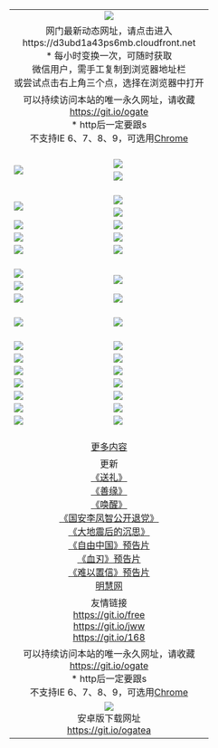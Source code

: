 ﻿<table>
  <tr></tr>
  <tr><td colspan=2 align=center><img src="https://cloud.githubusercontent.com/assets/11880933/13434984/f430fae2-e012-11e5-814f-c2df1e82b247.jpg" /></td></tr>
  <tr><td colspan=2 align=center>网门最新动态网址，请点击进入
<br>https://d3ubd1a43ps6mb.cloudfront.net
    <br/>* 每小时变换一次，可随时获取<br/>微信用户，需手工复制到浏览器地址栏<br>或尝试点击右上角三个点，选择在浏览器中打开
    <!--br>* IE6打开动态网址须在选项中勾选TLS 1.0--></td>
  </tr>
  <tr>
    <td colspan=2 align=center>可以持续访问本站的唯一永久网址，请收藏<br/><a href="https://git.io/ogate" target="_blank">https://git.io/ogate</a><br/>* http后一定要跟s<br/>不支持IE 6、7、8、9，可选用<a href="https://d3ubd1a43ps6mb.cloudfront.net/ogUP.aspx?name=0ChromePortable.zip">Chrome</a></td>
  </tr>
  <tr height="20">
  <tr>
    <td rowspan=2><a href="https://d3ubd1a43ps6mb.cloudfront.net/ogUP.aspx?name=11DKC.mp4&list=11DKC" target="_blank"><img src="https://d3ubd1a43ps6mb.cloudfront.net/Up/11DKC1.jpg" /></a></td> 
    <td><div><a href="https://d3ubd1a43ps6mb.cloudfront.net/ogUP.aspx?name=LRWS.mp4&list=LRWS" target="_blank"><img src="https://d3ubd1a43ps6mb.cloudfront.net/Up/LRWS.jpg" /></a></td>
   </tr>
  <tr>
    <td><a href="https://d3ubd1a43ps6mb.cloudfront.net/ogView.aspx" target="_blank"><img src="https://d3ubd1a43ps6mb.cloudfront.net/Up/11TGKDY.jpg" /></a></td>
  </tr>
  <tr height="20">
  <tr>
    <td rowspan=2><a href="https://d3ubd1a43ps6mb.cloudfront.net/ogUP.aspx?name=4EE/DJ.mp4&list=4EEDJ" target="_blank"><img src="https://d3ubd1a43ps6mb.cloudfront.net/Up/4EE/DJ_140.jpg"/></a></td>
    <td><a href="https://d3ubd1a43ps6mb.cloudfront.net/ogUP.aspx?name=4EE/ZG.mp4&list=4EEZG" target="_blank"><img src="https://d3ubd1a43ps6mb.cloudfront.net/Up/4EE/ZG0.jpg"/></a></td>
    <!--td><a href="https://d3ubd1a43ps6mb.cloudfront.net/ogUP.aspx?name=4EE/HQ.mp4&list=4EEHQ" target="_blank"><img src="https://d3ubd1a43ps6mb.cloudfront.net/Up/4EE/HQ0.jpg"/></a></td-->
  </tr>
  <tr>
    <td><a href="https://d3ubd1a43ps6mb.cloudfront.net/ogUP.aspx?name=4EE/QQ.mp4&list=4EEQQ" target="_blank"><img src="https://d3ubd1a43ps6mb.cloudfront.net/Up/4EE/QQ0.jpg"/></a></td>
  </tr>
            <tr>
                <td><a href="https://d3ubd1a43ps6mb.cloudfront.net/ogUP.aspx?name=4EE/HD.mp4&list=4EEHD" target="_blank"><img src="https://d3ubd1a43ps6mb.cloudfront.net/Up/4EE/HD0.jpg"/></a></td>
                <td><a href="https://d3ubd1a43ps6mb.cloudfront.net/ogUP.aspx?name=4EE/GX.mp4&list=4EEGX" target="_blank"><img src="https://d3ubd1a43ps6mb.cloudfront.net/Up/4EE/GX0.jpg"/></a></td>
            </tr>
            <tr>
                <td><a href="https://d3ubd1a43ps6mb.cloudfront.net/ogUP.aspx?name=4EE/TX.mp4&list=4EETX" target="_blank"><img src="https://d3ubd1a43ps6mb.cloudfront.net/Up/4EE/TX0.jpg"/></a></td>
                <td><a href="https://d3ubd1a43ps6mb.cloudfront.net/ogUP.aspx?name=4EE/WZ.mp4&list=4EEWZ" target="_blank"><img src="https://d3ubd1a43ps6mb.cloudfront.net/Up/4EE/WZ0.jpg"/></a></td>
            </tr>
  <tr>
    <td><a href="https://d3ubd1a43ps6mb.cloudfront.net/onCO.aspx?ob=600%CA%C2%CE%EF&op=%D4%F6%C9%BE%B8%C4&args=WH1~%23%C0%E0%D0%CD6%D0%C2%CE%C5%7c%23%C0%E0%D0%CD6%C6%C0%C2%DB" target="_blank"><img src="https://d3ubd1a43ps6mb.cloudfront.net/Up/0WZ.jpg" /></a></td>
    <td><a href="https://d3ubd1a43ps6mb.cloudfront.net/onCO.aspx?ob=600%CA%C2%CE%EF&op=%D4%F6%C9%BE%B8%C4&args=WH1~%23%D3%C3%BB%A7" target="_blank"><img src="https://d3ubd1a43ps6mb.cloudfront.net/Up/0WB.jpg" /></a></td>
  </tr>
  <tr height="20">
  <tr>
    <td><a href="https://d3ubd1a43ps6mb.cloudfront.net/ogUP.aspx?name=JQR.mp4&count=2" target="_blank"><img src="https://d3ubd1a43ps6mb.cloudfront.net/Up/JQR.jpg" /></a></td>   
    <td rowspan=2><a href="https://d3ubd1a43ps6mb.cloudfront.net/ogUP.aspx?name=JP.mp4&count=9" target="_blank"><img src="https://d3ubd1a43ps6mb.cloudfront.net/Up/JP.jpg" /></td>
  </tr>
  <tr>
    <td><a href="https://d3ubd1a43ps6mb.cloudfront.net/ogUP.aspx?name=WH.mp4" target="_blank"><img src="https://d3ubd1a43ps6mb.cloudfront.net/Up/WH.jpg" /></a></td>
  </tr>
  <tr>
    <td><a href="https://d3ubd1a43ps6mb.cloudfront.net/ogUP.aspx?name=SSZJ.mp4&list=SSZJ" target="_blank"><img src="https://d3ubd1a43ps6mb.cloudfront.net/Up/SSZJ.jpg" /></a></td>
    <td><a href="https://d3ubd1a43ps6mb.cloudfront.net/ogUP.aspx?name=WLSH.mp4&count=2" target="_blank"><img src="https://d3ubd1a43ps6mb.cloudfront.net/Up/WLSH.jpg" /></a</td>
  </tr>
  <tr height="20">
  <tr>
    <td><a href="https://d3ubd1a43ps6mb.cloudfront.net/ogUP.aspx?name=ZY.mp4&count=2015|16" target="_blank"><img src="https://d3ubd1a43ps6mb.cloudfront.net/Up/ZY.jpg" /></a</td>
    <td><a href="https://d3ubd1a43ps6mb.cloudfront.net/ogUP.aspx?name=XTFY.mp4&count=B|2,A|24" target="_blank"><img src="https://d3ubd1a43ps6mb.cloudfront.net/Up/XTFY.jpg" /></a></td>
  </tr>
  <tr height="20">
  </tr>
  <!--tr>
    <td><a href="https://d3ubd1a43ps6mb.cloudfront.net/ogUP.aspx?name=4EE/GX.mp4&list=4EEGX" target="_blank"><img src="https://d3ubd1a43ps6mb.cloudfront.net/Up/4EE/GX0.jpg"/></a></td>
    <td><a href="https://d3ubd1a43ps6mb.cloudfront.net/ogUP.aspx?name=4EE/HD.mp4&list=4EEHD" target="_blank"><img src="https://d3ubd1a43ps6mb.cloudfront.net/Up/4EE/HD0.jpg"/></a></td>
  </tr>
  <tr>
    <td><a href="https://d3ubd1a43ps6mb.cloudfront.net/ogUP.aspx?name=4EE/TX.mp4&list=4EETX" target="_blank"><img src="https://d3ubd1a43ps6mb.cloudfront.net/Up/4EE/TX0.jpg"/></a></td>
    <td><a href="https://d3ubd1a43ps6mb.cloudfront.net/ogUP.aspx?name=4EE/WZ.mp4&list=4EEWZ" target="_blank"><img src="https://d3ubd1a43ps6mb.cloudfront.net/Up/4EE/WZ0.jpg"/></a></td>
  </tr-->
  <tr>
    <td><a href="https://d3ubd1a43ps6mb.cloudfront.net/onUP.aspx?name=https://du172fz170yac.cloudfront.net/" target="_blank"><img src="https://d3ubd1a43ps6mb.cloudfront.net/Up/0DTW.jpg"/></a></td>
    <td><a href="https://d3ubd1a43ps6mb.cloudfront.net/onUP.aspx?name=https://d240ns8up8earz.cloudfront.net/acenter/" target="_blank"><img src="https://d3ubd1a43ps6mb.cloudfront.net/Up/0TDW.jpg" /></a></td>
  </tr>
  <tr>
    <td><a href="https://d3ubd1a43ps6mb.cloudfront.net/onUP.aspx?name=https://d4508d6vomz2p.cloudfront.net/gb/nsc413.htm" target="_blank"><img src="https://d3ubd1a43ps6mb.cloudfront.net/Up/0DJY.jpg" /></a></td>
    <td><a href="https://d3ubd1a43ps6mb.cloudfront.net/onUP.aspx?name=https://d4apjbhkuxer1.cloudfront.net/xtr/gb/prog204.html" target="_blank"><img src="https://d3ubd1a43ps6mb.cloudfront.net/Up/0XTR.jpg" /></a></td>
  </tr>
  <tr>
    <td><a href="https://d3ubd1a43ps6mb.cloudfront.net/onUP.aspx?name=https://d3aj00iefsmfgc.cloudfront.net/" target="_blank"><img src="https://d3ubd1a43ps6mb.cloudfront.net/Up/0MHW.jpg" /></a></td>
    <td><a href="https://d3ubd1a43ps6mb.cloudfront.net/onUP.aspx?name=https://d20wz7qt14x5d2.cloudfront.net/" target="_blank"><img src="https://d3ubd1a43ps6mb.cloudfront.net/Up/0ZJW.jpg" /></a></td>
  </tr>
  <tr>
    <td><a href="https://d3ubd1a43ps6mb.cloudfront.net/ogUP.aspx?name=0FG.zip" target="_blank"><img src="https://d3ubd1a43ps6mb.cloudfront.net/Up/0FG.jpg" /></a></td>
    <td><a href="https://d3ubd1a43ps6mb.cloudfront.net/ogUP.aspx?name=0FGA.apk" target="_blank"><img src="https://d3ubd1a43ps6mb.cloudfront.net/Up/0FGA.jpg" /></a></td>
  </tr>
  <tr>
    <td><a href="https://d3ubd1a43ps6mb.cloudfront.net/ogUP.aspx?name=0U.zip" target="_blank"><img src="https://d3ubd1a43ps6mb.cloudfront.net/Up/0U.jpg" /></a></td>
    <td><a href="https://d3ubd1a43ps6mb.cloudfront.net/ogUP.aspx?name=0UA.apk" target="_blank"><img src="https://d3ubd1a43ps6mb.cloudfront.net/Up/0UA.jpg" /></a></td>
  </tr>
  <tr>
    <td><a href="https://d3ubd1a43ps6mb.cloudfront.net/ogUP.aspx?name=0iPPOTV.zip" target="_blank"><img src="https://d3ubd1a43ps6mb.cloudfront.net/Up/0iPPOTV.jpg" /></a></td>
    <td><a href="https://d3ubd1a43ps6mb.cloudfront.net/ogUP.aspx?name=0iNTD.apk" target="_blank"><img src="https://d3ubd1a43ps6mb.cloudfront.net/Up/0iNTD.jpg" /></a></td>
  </tr>
  <!--tr>
    <td><a href="https://d3ubd1a43ps6mb.cloudfront.net/ogNice.aspx" target="_blank"><img src="https://d3ubd1a43ps6mb.cloudfront.net/Up/0WCYY.jpg" /></a></td>
    <td><a href="https://d3ubd1a43ps6mb.cloudfront.net/onCO.aspx?list=XWPL&mode=m" target="_blank"><img src="https://d3ubd1a43ps6mb.cloudfront.net/Up/0WZTT.jpg" /></a></td> 
  </tr-->
  <tr>
    <td><a href="https://d3ubd1a43ps6mb.cloudfront.net/ogDY.aspx" target="_blank"><img src="https://d3ubd1a43ps6mb.cloudfront.net/Up/0FK.jpg" /></a></td>
    <td><a href="https://d3ubd1a43ps6mb.cloudfront.net/ogST.aspx" target="_blank"><img src="https://d3ubd1a43ps6mb.cloudfront.net/Up/0ST.jpg" /></a></td> 
  </tr>
  <tr height="20">
  <tr>
    <td colspan=2 align=center><a href="https://d3ubd1a43ps6mb.cloudfront.net/ogNice.aspx">更多内容</a>
    </td>
  </tr>
  <tr>
    <td colspan=2 align=center>更新<br>
      <a href="https://d3ubd1a43ps6mb.cloudfront.net/ogUP.aspx?name=4ESL.mp4" target="_blank">《送礼》</a><br>
      <a href="https://d3ubd1a43ps6mb.cloudfront.net/ogUP.aspx?name=4ESY.mp4" target="_blank">《善缘》</a><br>
      <a href="https://d3ubd1a43ps6mb.cloudfront.net/ogUP.aspx?name=4EHX.mp4" target="_blank">《唤醒》</a><br>
      <a href="https://d3ubd1a43ps6mb.cloudfront.net/ogUP.aspx?name=4LFZ.mp4" target="_blank">《国安李凤智公开退党》</a><br>
      <a href="https://d3ubd1a43ps6mb.cloudfront.net/ogUP.aspx?name=4DDZHDCS.mp4" target="_blank">《大地震后的沉思》</a><br>
      <a href="https://d3ubd1a43ps6mb.cloudfront.net/ogUP.aspx?name=11ZYZG0.mp4" target="_blank">《自由中国》预告片</a><br>
      <a href="https://d3ubd1a43ps6mb.cloudfront.net/ogUP.aspx?name=11XR.mp4" target="_blank">《血刃》预告片</a><br>
      <a href="https://d3ubd1a43ps6mb.cloudfront.net/ogUP.aspx?name=11NYZX.mp4&count=2" target="_blank">《难以置信》预告片</a><br>
      <a href="https://d3ubd1a43ps6mb.cloudfront.net/onUP.aspx?name=https://www.minghui.org/" target="_blank">明慧网</a>
    </td>
  </tr>
  <tr>
    <td colspan=2 align=center>友情链接<br>
      <a href="https://git.io/free" target="_blank">https://git.io/free</a><br/>
      <a href="https://git.io/jww" target="_blank">https://git.io/jww</a><br/>
      <a href="https://git.io/168" target="_blank">https://git.io/168</a>
    </td>
  </tr>
  <tr>
    <td colspan=2 align=center>可以持续访问本站的唯一永久网址，请收藏<br/><a href="https://git.io/ogate" target="_blank">https://git.io/ogate</a><br/>* http后一定要跟s<br/>不支持IE 6、7、8、9，可选用<a href="https://d3ubd1a43ps6mb.cloudfront.net/ogUP.aspx?name=0ChromePortable.zip">Chrome</a></td>
  </tr>
  <tr>
    <td colspan=2 align=center><a href="https://d3ubd1a43ps6mb.cloudfront.net/ogUP.aspx?name=0oGate.apk" target="_blank"><img src="https://cloud.githubusercontent.com/assets/11880933/13720399/75e143ee-e842-11e5-9f0a-1421f423c80f.jpg" /></a><br>安卓版下载网址<br><a href="https://git.io/ogatea">https://git.io/ogatea</a></td>
  </tr>
  <!--tr>
    <td colspan=2 align=center>可能失效的动态网址
    </td>
  </tr-->
</table>
